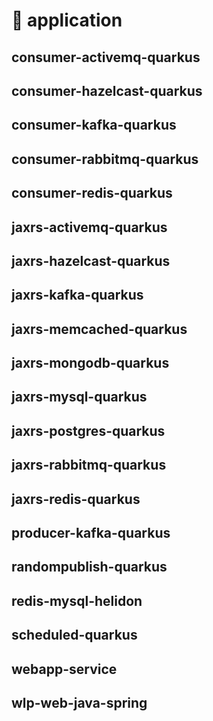 # :deer: application

## consumer-activemq-quarkus

## consumer-hazelcast-quarkus

## consumer-kafka-quarkus

## consumer-rabbitmq-quarkus

## consumer-redis-quarkus

## jaxrs-activemq-quarkus

## jaxrs-hazelcast-quarkus

## jaxrs-kafka-quarkus

## jaxrs-memcached-quarkus

## jaxrs-mongodb-quarkus

## jaxrs-mysql-quarkus

## jaxrs-postgres-quarkus

## jaxrs-rabbitmq-quarkus

## jaxrs-redis-quarkus

## producer-kafka-quarkus

## randompublish-quarkus

## redis-mysql-helidon

## scheduled-quarkus

## webapp-service

## wlp-web-java-spring
